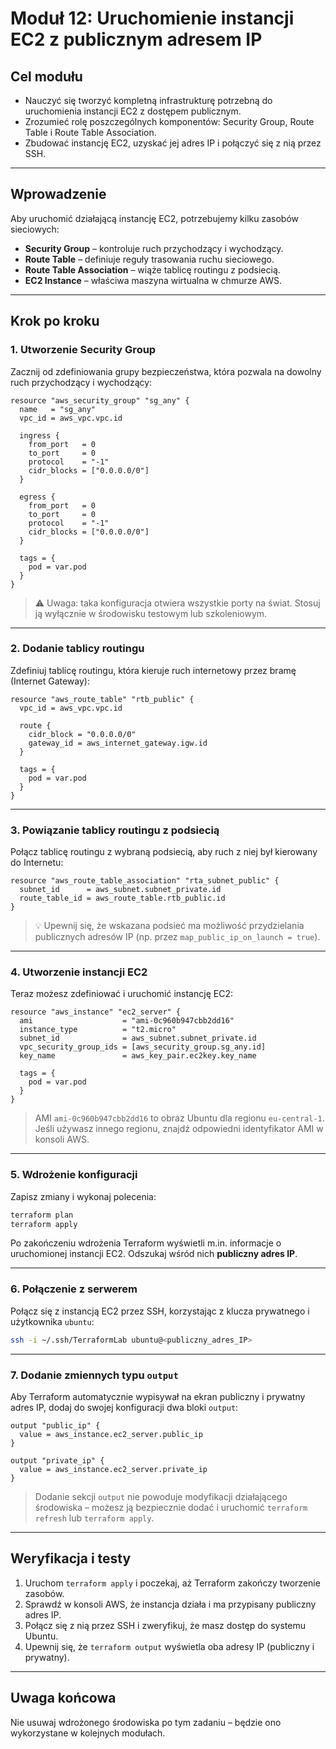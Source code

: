 # Moduł 12: Uruchomienie instancji EC2 z publicznym adresem IP

## Cel modułu

- Nauczyć się tworzyć kompletną infrastrukturę potrzebną do uruchomienia instancji EC2 z dostępem publicznym.
- Zrozumieć rolę poszczególnych komponentów: Security Group, Route Table i Route Table Association.
- Zbudować instancję EC2, uzyskać jej adres IP i połączyć się z nią przez SSH.

---

## Wprowadzenie

Aby uruchomić działającą instancję EC2, potrzebujemy kilku zasobów sieciowych:
- **Security Group** – kontroluje ruch przychodzący i wychodzący.
- **Route Table** – definiuje reguły trasowania ruchu sieciowego.
- **Route Table Association** – wiąże tablicę routingu z podsiecią.
- **EC2 Instance** – właściwa maszyna wirtualna w chmurze AWS.

---

## Krok po kroku

### 1. Utworzenie Security Group

Zacznij od zdefiniowania grupy bezpieczeństwa, która pozwala na dowolny ruch przychodzący i wychodzący:

```hcl
resource "aws_security_group" "sg_any" {
  name   = "sg_any"
  vpc_id = aws_vpc.vpc.id

  ingress {
    from_port   = 0
    to_port     = 0
    protocol    = "-1"
    cidr_blocks = ["0.0.0.0/0"]
  }

  egress {
    from_port   = 0
    to_port     = 0
    protocol    = "-1"
    cidr_blocks = ["0.0.0.0/0"]
  }

  tags = {
    pod = var.pod
  }
}
```

> ⚠️ Uwaga: taka konfiguracja otwiera wszystkie porty na świat. Stosuj ją wyłącznie w środowisku testowym lub szkoleniowym.

---

### 2. Dodanie tablicy routingu

Zdefiniuj tablicę routingu, która kieruje ruch internetowy przez bramę (Internet Gateway):

```hcl
resource "aws_route_table" "rtb_public" {
  vpc_id = aws_vpc.vpc.id

  route {
    cidr_block = "0.0.0.0/0"
    gateway_id = aws_internet_gateway.igw.id
  }

  tags = {
    pod = var.pod
  }
}
```

---

### 3. Powiązanie tablicy routingu z podsiecią

Połącz tablicę routingu z wybraną podsiecią, aby ruch z niej był kierowany do Internetu:

```hcl
resource "aws_route_table_association" "rta_subnet_public" {
  subnet_id      = aws_subnet.subnet_private.id
  route_table_id = aws_route_table.rtb_public.id
}
```

> 💡 Upewnij się, że wskazana podsieć ma możliwość przydzielania publicznych adresów IP (np. przez `map_public_ip_on_launch = true`).

---

### 4. Utworzenie instancji EC2

Teraz możesz zdefiniować i uruchomić instancję EC2:

```hcl
resource "aws_instance" "ec2_server" {
  ami                    = "ami-0c960b947cbb2dd16"
  instance_type          = "t2.micro"
  subnet_id              = aws_subnet.subnet_private.id
  vpc_security_group_ids = [aws_security_group.sg_any.id]
  key_name               = aws_key_pair.ec2key.key_name

  tags = {
    pod = var.pod
  }
}
```

> AMI `ami-0c960b947cbb2dd16` to obraz Ubuntu dla regionu `eu-central-1`. Jeśli używasz innego regionu, znajdź odpowiedni identyfikator AMI w konsoli AWS.

---

### 5. Wdrożenie konfiguracji

Zapisz zmiany i wykonaj polecenia:

```bash
terraform plan
terraform apply
```

Po zakończeniu wdrożenia Terraform wyświetli m.in. informacje o uruchomionej instancji EC2. Odszukaj wśród nich **publiczny adres IP**.

---

### 6. Połączenie z serwerem

Połącz się z instancją EC2 przez SSH, korzystając z klucza prywatnego i użytkownika `ubuntu`:

```bash
ssh -i ~/.ssh/TerraformLab ubuntu@<publiczny_adres_IP>
```

---

### 7. Dodanie zmiennych typu `output`

Aby Terraform automatycznie wypisywał na ekran publiczny i prywatny adres IP, dodaj do swojej konfiguracji dwa bloki `output`:

```hcl
output "public_ip" {
  value = aws_instance.ec2_server.public_ip
}

output "private_ip" {
  value = aws_instance.ec2_server.private_ip
}
```

> Dodanie sekcji `output` nie powoduje modyfikacji działającego środowiska – możesz ją bezpiecznie dodać i uruchomić `terraform refresh` lub `terraform apply`.

---

## Weryfikacja i testy

1. Uruchom `terraform apply` i poczekaj, aż Terraform zakończy tworzenie zasobów.
2. Sprawdź w konsoli AWS, że instancja działa i ma przypisany publiczny adres IP.
3. Połącz się z nią przez SSH i zweryfikuj, że masz dostęp do systemu Ubuntu.
4. Upewnij się, że `terraform output` wyświetla oba adresy IP (publiczny i prywatny).

---

## Uwaga końcowa

Nie usuwaj wdrożonego środowiska po tym zadaniu – będzie ono wykorzystane w kolejnych modułach.
